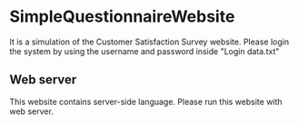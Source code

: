 # SimpleQuestionnaireWebsite
It is a simulation of the Customer Satisfaction Survey website. 
Please login the system by using the username and password inside "Login data.txt"

## Web server
This website contains server-side language. Please run this website with web server. 
